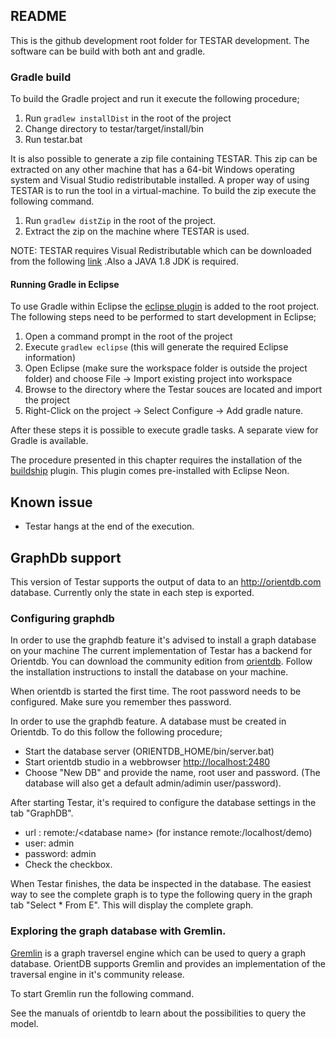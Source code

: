 ## README

This is the github development root folder for TESTAR development. 
The software can be build with both ant and gradle.

### Gradle build

To build the Gradle project and run it execute the following procedure;

1. Run `gradlew installDist` in the root of the project
2. Change directory to testar/target/install/bin
3. Run testar.bat

It is also possible to generate a zip file containing TESTAR. This zip can be extracted on any other machine
that has a 64-bit Windows operating system and Visual Studio redistributable installed. A proper way of using
TESTAR is to run the tool in a virtual-machine.
To build the zip execute the following command.

1. Run `gradlew distZip` in the root of the project. 
2. Extract the zip on the machine where TESTAR is used.

NOTE: TESTAR requires Visual Redistributable which can be downloaded from the following
 [link](https://go.microsoft.com/fwlink/?LinkId=746572) .Also a JAVA 1.8 JDK is required.

#### Running Gradle in Eclipse
To use Gradle within Eclipse the
[eclipse plugin](https://docs.gradle.org/3.3/userguide/eclipse_plugin.html) is added to the root project. The following
steps need to be performed to start development in Eclipse;
1. Open a command prompt in the root of the project
2. Execute `gradlew eclipse` (this will generate the required Eclipse information)
3. Open Eclipse (make sure the workspace folder is outside the project folder) and choose File -&gt; Import existing project into workspace
4. Browse to the directory where the Testar souces are located and import the project
5. Right-Click on the project -&gt; Select Configure -&gt; Add gradle nature.

After these steps it is possible to execute gradle tasks. A separate view for Gradle is available.

The procedure presented in this chapter requires the installation of the [buildship](https://projects.eclipse.org/projects/tools.buildship) plugin. This plugin comes pre-installed with Eclipse Neon.

## Known issue
- Testar hangs at the end of the execution.

## GraphDb support
This version of Testar supports the output of data to an http://orientdb.com database.
Currently only the state in each step is exported. 

### Configuring graphdb
In order to use the graphdb feature it's advised to install a graph database on your machine  The current implementation 
of Testar has a backend for Orientdb. You can download the
community edition from [orientdb](orientdb.com). Follow the installation instructions to install
the database on your machine. 

When orientdb is started the first time. The root password needs to be configured. Make sure you remember thes password.

In order to use the graphdb feature. A database must be created in Orientdb. To do this follow the following procedure;
- Start the database server (ORIENTDB_HOME/bin/server.bat)
- Start orientdb studio in a webbrowser [http://localhost:2480](http://localhost:2480)
- Choose "New DB" and provide the name, root user and password. (The database will also get a default admin/adimin 
user/password).

After starting Testar, it's required to configure the database settings in the tab "GraphDB".
- url : remote:<hostname>/&lt;database name> (for instance remote:/localhost/demo)
- user: admin
- password: admin
- Check the checkbox.

When Testar finishes, the data be inspected in the database. The easiest way to see the complete
graph is to type the following query in the graph tab "Select * From E". This will display the complete
graph.

### Exploring the graph database with Gremlin.

[Gremlin](http://tinkerpop.apache.org/docs/current/reference/#_tinkerpop3) is a graph traversel engine which can be used 
to query a graph database. OrientDB supports Gremlin and provides an implementation of the traversal engine in it's 
community release.

To start Gremlin run the following command.

See the manuals of orientdb to learn about the possibilities to query the model.
